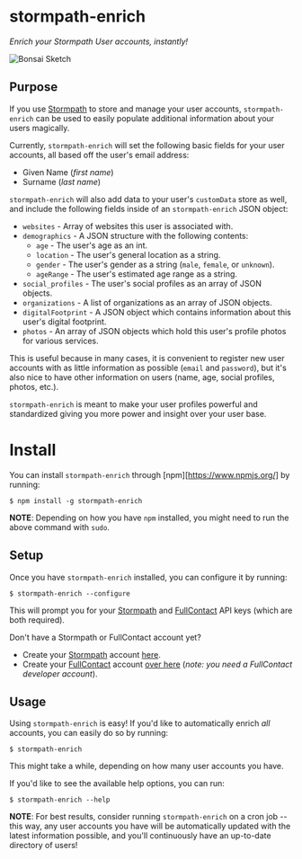 # stormpath-enrich

*Enrich your Stormpath User accounts, instantly!*


![Bonsai Sketch][]


## Purpose

If you use [Stormpath][] to store and manage your user accounts,
`stormpath-enrich` can be used to easily populate additional information about
your users magically.

Currently, `stormpath-enrich` will set the following basic fields for your user
accounts, all based off the user's email address:

- Given Name (*first name*)
- Surname (*last name*)

`stormpath-enrich` will also add data to your user's `customData` store as
well, and include the following fields inside of an `stormpath-enrich` JSON
object:

- `websites` - Array of websites this user is associated with.
- `demographics` - A JSON structure with the following contents:
  - `age` - The user's age as an int.
  - `location` - The user's general location as a string.
  - `gender` - The user's gender as a string (`male`, `female`, or `unknown`).
  - `ageRange` - The user's estimated age range as a string.
- `social_profiles` - The user's social profiles as an array of JSON objects.
- `organizations` - A list of organizations as an array of JSON objects.
- `digitalFootprint` - A JSON object which contains information about this
  user's digital footprint.
- `photos` - An array of JSON objects which hold this user's profile photos for
  various services.

This is useful because in many cases, it is convenient to register new user
accounts with as little information as possible (`email` and `password`), but
it's also nice to have other information on users (name, age, social profiles,
photos, etc.).

`stormpath-enrich` is meant to make your user profiles powerful and
standardized giving you more power and insight over your user base.


# Install

You can install `stormpath-enrich` through [npm][https://www.npmjs.org/] by
running:

```console
$ npm install -g stormpath-enrich
```

**NOTE**: Depending on how you have `npm` installed, you might need to run the
above command with `sudo`.


## Setup

Once you have `stormpath-enrich` installed, you can configure it by running:

```console
$ stormpath-enrich --configure
```

This will prompt you for your [Stormpath][] and [FullContact][] API keys (which
are both required).

Don't have a Stormpath or FullContact account yet?

- Create your [Stormpath][] account [here][].
- Create your [FullContact][] account [over here][] (*note: you need a
  FullContact developer account*).


## Usage

Using `stormpath-enrich` is easy!  If you'd like to automatically enrich *all*
accounts, you can easily do so by running:

```console
$ stormpath-enrich
```

This might take a while, depending on how many user accounts you have.

If you'd like to see the available help options, you can run:

```console
$ stormpath-enrich --help
```

**NOTE**: For best results, consider running `stormpath-enrich` on a cron job --
this way, any user accounts you have will be automatically updated with the
latest information possible, and you'll continuously have an up-to-date
directory of users!


  [Bonsai Sketch]: https://github.com/rdegges/stormpath-enrich/raw/master/assets/bonsai-sketch.jpg "Bonsai Sketch"
  [Stormpath]: https://stormpath.com/ "Stormpath"
  [FullContact]: http://www.fullcontact.com/ "FullContact"
  [here]: https://api.stormpath.com/register "Create a Stormpath Account"
  [over here]: https://www.fullcontact.com/developer/try-fullcontact/ "Create a FullContact Developer Account"

